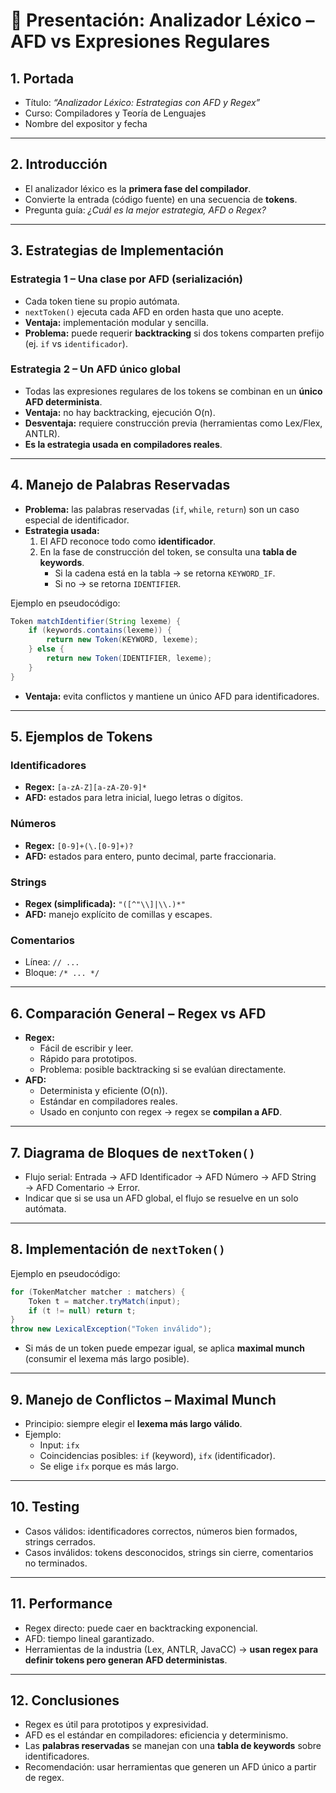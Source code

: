 # 📘 Presentación: Analizador Léxico – AFD vs Expresiones Regulares

## 1. Portada
- Título: *“Analizador Léxico: Estrategias con AFD y Regex”*
- Curso: Compiladores y Teoría de Lenguajes
- Nombre del expositor y fecha

---

## 2. Introducción
- El analizador léxico es la **primera fase del compilador**.
- Convierte la entrada (código fuente) en una secuencia de **tokens**.
- Pregunta guía: *¿Cuál es la mejor estrategia, AFD o Regex?*

---

## 3. Estrategias de Implementación

### Estrategia 1 – Una clase por AFD (serialización)
- Cada token tiene su propio autómata.  
- `nextToken()` ejecuta cada AFD en orden hasta que uno acepte.  
- **Ventaja:** implementación modular y sencilla.  
- **Problema:** puede requerir **backtracking** si dos tokens comparten prefijo (ej. `if` vs `identificador`).  

### Estrategia 2 – Un AFD único global
- Todas las expresiones regulares de los tokens se combinan en un **único AFD determinista**.  
- **Ventaja:** no hay backtracking, ejecución O(n).  
- **Desventaja:** requiere construcción previa (herramientas como Lex/Flex, ANTLR).  
- **Es la estrategia usada en compiladores reales**.  

---

## 4. Manejo de Palabras Reservadas
- **Problema:** las palabras reservadas (`if`, `while`, `return`) son un caso especial de identificador.  
- **Estrategia usada:**
  1. El AFD reconoce todo como **identificador**.  
  2. En la fase de construcción del token, se consulta una **tabla de keywords**.  
     - Si la cadena está en la tabla → se retorna `KEYWORD_IF`.  
     - Si no → se retorna `IDENTIFIER`.  

Ejemplo en pseudocódigo:

```java
Token matchIdentifier(String lexeme) {
    if (keywords.contains(lexeme)) {
        return new Token(KEYWORD, lexeme);
    } else {
        return new Token(IDENTIFIER, lexeme);
    }
}
```

- **Ventaja:** evita conflictos y mantiene un único AFD para identificadores.  

---

## 5. Ejemplos de Tokens

### Identificadores
- **Regex:** `[a-zA-Z][a-zA-Z0-9]*`
- **AFD:** estados para letra inicial, luego letras o dígitos.

### Números
- **Regex:** `[0-9]+(\.[0-9]+)?`
- **AFD:** estados para entero, punto decimal, parte fraccionaria.

### Strings
- **Regex (simplificada):** `"([^"\\]|\\.)*"`
- **AFD:** manejo explícito de comillas y escapes.

### Comentarios
- Línea: `// ...`
- Bloque: `/* ... */`

---

## 6. Comparación General – Regex vs AFD
- **Regex:**
  - Fácil de escribir y leer.
  - Rápido para prototipos.
  - Problema: posible backtracking si se evalúan directamente.
- **AFD:**
  - Determinista y eficiente (O(n)).
  - Estándar en compiladores reales.
  - Usado en conjunto con regex → regex se **compilan a AFD**.

---

## 7. Diagrama de Bloques de `nextToken()`
- Flujo serial: Entrada → AFD Identificador → AFD Número → AFD String → AFD Comentario → Error.
- Indicar que si se usa un AFD global, el flujo se resuelve en un solo autómata.

---

## 8. Implementación de `nextToken()`
Ejemplo en pseudocódigo:

```java
for (TokenMatcher matcher : matchers) {
    Token t = matcher.tryMatch(input);
    if (t != null) return t;
}
throw new LexicalException("Token inválido");
```

- Si más de un token puede empezar igual, se aplica **maximal munch** (consumir el lexema más largo posible).  

---

## 9. Manejo de Conflictos – Maximal Munch
- Principio: siempre elegir el **lexema más largo válido**.  
- Ejemplo:
  - Input: `ifx`
  - Coincidencias posibles: `if` (keyword), `ifx` (identificador).
  - Se elige `ifx` porque es más largo.  

---

## 10. Testing
- Casos válidos: identificadores correctos, números bien formados, strings cerrados.
- Casos inválidos: tokens desconocidos, strings sin cierre, comentarios no terminados.

---

## 11. Performance
- Regex directo: puede caer en backtracking exponencial.
- AFD: tiempo lineal garantizado.
- Herramientas de la industria (Lex, ANTLR, JavaCC) → **usan regex para definir tokens pero generan AFD deterministas**.

---

## 12. Conclusiones
- Regex es útil para prototipos y expresividad.  
- AFD es el estándar en compiladores: eficiencia y determinismo.  
- Las **palabras reservadas** se manejan con una **tabla de keywords** sobre identificadores.  
- Recomendación: usar herramientas que generen un AFD único a partir de regex.  
